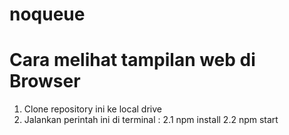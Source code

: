 # noqueue

# Cara melihat tampilan web di Browser
1. Clone repository ini ke local drive
2. Jalankan perintah ini di terminal :
    2.1 npm install
    2.2 npm start